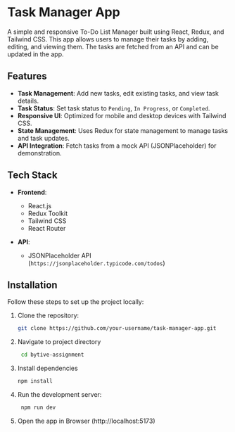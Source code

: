 # Task Manager App

A simple and responsive To-Do List Manager built using React, Redux, and Tailwind CSS. This app allows users to manage their tasks by adding, editing, and viewing them. The tasks are fetched from an API and can be updated in the app.

## Features

- **Task Management**: Add new tasks, edit existing tasks, and view task details.
- **Task Status**: Set task status to `Pending`, `In Progress`, or `Completed`.
- **Responsive UI**: Optimized for mobile and desktop devices with Tailwind CSS.
- **State Management**: Uses Redux for state management to manage tasks and task updates.
- **API Integration**: Fetch tasks from a mock API (JSONPlaceholder) for demonstration.

## Tech Stack

- **Frontend**:
  - React.js
  - Redux Toolkit
  - Tailwind CSS
  - React Router

- **API**:
  - JSONPlaceholder API (`https://jsonplaceholder.typicode.com/todos`)

## Installation

Follow these steps to set up the project locally:

1. Clone the repository:
   ```bash
   git clone https://github.com/your-username/task-manager-app.git
   
2. Navigate to project directory
   ```bash
    cd bytive-assignment

3. Install dependencies
   ```bash
   npm install

4. Run the development server:
   ```bash
    npm run dev
   
5. Open the app in Browser (http://localhost:5173)


